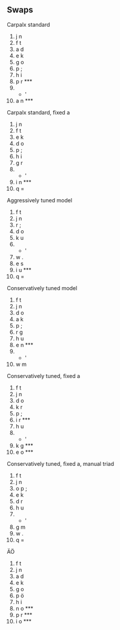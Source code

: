## Swaps

Carpalx standard
1. j n
2. f t
3. a d
4. e k
5. g o
6. p ;
7. h i
8. p r ***
9. - '
10. a n ***

Carpalx standard, fixed a
1. j n
2. f t
3. e k
4. d o
5. p ;
6. h i
7. g r
8. - '
9. i n ***
10. q =

Aggressively tuned model
1. f t
2. j n
3. r ;
4. d o
5. k u
6. - '
7. w .
8. e s
9. i u ***
10. q =

Conservatively tuned model
1. f t
2. j n
3. d o
4. a k
5. p ;
6. r g
7. h u
8. e n ***
9. - '
10. w m

Conservatively tuned, fixed a
1. f t
2. j n
3. d o
4. k r
5. p ;
6. i r ***
7. h u
8. - '
9. k g ***
10. e o ***

Conservatively tuned, fixed a, manual triad 
1. f t
2. j n
3. o p ;
4. e k
5. d r
6. h u
7. - '
8. g m
9. w .
10. q =

ÄÖ
1. f t
2. j n
3. a d
4. e k
5. g o
6. p ö
7. h i
8. n o ***
9. p r ***
10. i o ***
